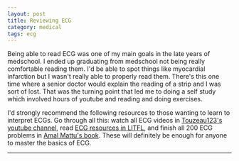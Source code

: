 ```yaml
---
layout: post
title: Reviewing ECG
category: medical
tags: ecg
---
```


Being able to read ECG was one of my main goals in the late years of medschool. I ended up graduating from medschool not being really comfortable reading them. I'd be able to spot things like myocardial infarction but I wasn't really able to properly read them. There's this one time where a senior doctor would explain the reading of a strip and I was sort of lost. That was the turning point that led me to doing a self study which involved hours of youtube and reading and doing exercises.

I'd strongly recommend the following resources to those wanting to learn to interpret ECGs. Go through all this: watch all ECG  videos in [Touzeau123's youtube channel](https://www.youtube.com/user/Touzeau123/videos), read [ECG resources in LITFL](https://litfl.com/ecg-library/), and finish all 200 ECG problems in [Amal Mattu's book](https://www.amazon.com/ECGs-Emergency-Physician-Amal-Mattu/dp/0727916548). These will definitely be enough for anyone to master the basics of ECG.

---

